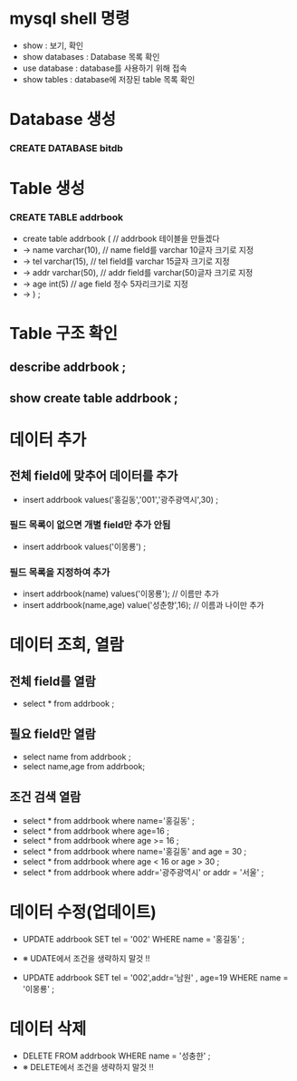 # mysql shell 명령

* show : 보기, 확인 
* show databases : Database 목록 확인
* use database : database를 사용하기 위해 접속
* show tables : database에 저장된 table 목록 확인



# Database 생성
### CREATE DATABASE bitdb

# Table 생성
### CREATE TABLE addrbook 

- create table addrbook ( // addrbook 테이블을 만들겠다
-    -> name varchar(10), // name field를 varchar 10글자 크기로 지정
-    -> tel varchar(15), // tel field를 varchar 15글자 크기로 지정
-    -> addr varchar(50), // addr field를 varchar(50)글자 크기로 지정
-    -> age int(5) // age field 정수 5자리크기로 지정
-    -> ) ;
    
 # Table 구조 확인
 
## describe addrbook ;
## show create table addrbook ;


# 데이터 추가

## 전체 field에 맞추어 데이터를 추가
* insert addrbook values('홍길동','001','광주광역시',30) ;

### 필드 목록이 없으면 개별 field만 추가 안됨
* insert addrbook values('이몽룡') ;

### 필드 목록을 지정하여 추가
* insert addrbook(name) values('이몽룡'); // 이름만 추가
* insert addrbook(name,age) value('성춘향',16); // 이름과 나이만 추가


# 데이터 조회, 열람
## 전체 field를 열람
* select * from addrbook ;

## 필요 field만 열람
* select name from addrbook ;
* select name,age from addrbook;

## 조건 검색 열람
* select * from addrbook where name='홍길동' ;
* select * from addrbook where age=16 ;
* select * from addrbook where age >= 16 ;
* select * from addrbook where name='홍길동' and age = 30 ;
* select * from addrbook where age < 16 or age > 30 ;
* select * from addrbook where addr='광주광역시' or addr = '서울' ;

# 데이터 수정(업데이트)
* UPDATE addrbook SET tel = '002' WHERE name = '홍길동' ;
* ※ UDATE에서 조건을 생략하지 말것 !!

* UPDATE addrbook SET tel = '002',addr='남원' , age=19  WHERE name = '이몽룡' ;


# 데이터 삭제
* DELETE FROM addrbook WHERE name = '성충한' ;
* ※ DELETE에서 조건을 생략하지 말것 !!

